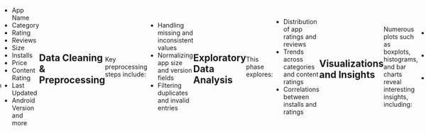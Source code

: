 # App Data Visualization and Analysis

<!DOCTYPE html>
<html lang="en">
<head>
    <meta charset="UTF-8">
    <style>
        body, html {
            height: 100%;
            margin: 0;
            display: flex;
            justify-content: center; /* horizontal centering */
            align-items: center;     /* vertical centering */
        }
        img {
            max-width: 50%;   /* scales down if needed */
            height: auto;     /* maintains aspect ratio */
        }
    </style>
</head>
<body>
    <img src="https://www.datameer.com/wp-content/uploads/2019/12/Data-Vizualisation-924x512.png" alt="Data Visualization">
</body>
</html>



Welcome to the App Data Visualization and Analysis project! This repository contains a comprehensive data analysis of Google Play Store apps, focusing on ratings, reviews, categories, installs, and other app metrics. The project demonstrates data cleaning, preprocessing, exploratory analysis, and insightful visualizations using Python.

## Agenda

- Introduction  
- Dataset Overview  
- Data Cleaning & Preprocessing  
- Exploratory Data Analysis  
- Visualizations and Insights  
- How to Run the Notebook  
- Dependencies and Requirements  
- Contribution and Support  

---

## Introduction

This project analyzes a large dataset of Google Play Store applications to uncover trends and insights related to app performance and popularity. Using Python libraries such as pandas, matplotlib, seaborn, and numpy, this project cleans the dataset, handles missing data, and visualizes key attributes to understand app dynamics.

## Dataset Overview

The dataset contains over 10,000 apps with information on:

- App Name  
- Category  
- Rating  
- Reviews  
- Size  
- Installs  
- Price  
- Content Rating  
- Last Updated  
- Android Version and more

## Data Cleaning & Preprocessing

Key preprocessing steps include:

- Handling missing and inconsistent values  
- Normalizing app size and version fields  
- Filtering duplicates and invalid entries

## Exploratory Data Analysis

This phase explores:

- Distribution of app ratings and reviews  
- Trends across categories and content ratings  
- Correlations between installs and ratings

## Visualizations and Insights

Numerous plots such as boxplots, histograms, and bar charts reveal interesting insights, including:

- Most popular app categories  
- Rating distributions and outliers  
- Install count variation across categories

## How to Run the Notebook

1. Clone this repository or download the notebook file.  
2. Install required Python packages: `pandas`, `matplotlib`, `seaborn`, `numpy`.  
3. Open the Jupyter notebook (`visualizationhandson.ipynb`) in your environment.  
4. Run the cells sequentially to reproduce the analysis.

## Dependencies and Requirements

- Python 3.x  
- pandas  
- matplotlib  
- seaborn  
- numpy

## Contribution and Support

Suggestions, bug reports, and pull requests are welcome. Please open issues or submit pull requests to contribute.

---

Thank you for exploring the App Data Visualization and Analysis project!

